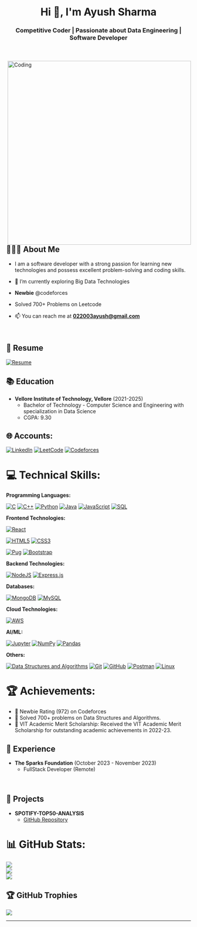 <h1 align="center">Hi 👋, I'm Ayush Sharma</h1>
<h3 align="center"> Competitive Coder | Passionate about Data Engineering | Software Developer</h3>
<br>
<img align="right" alt="Coding" width="500" src="https://appsmaventech.com/images/blog/technology.jpg" style="margin-top: 20px;">

## 👨🏻‍💻 About Me 

- I am a software developer with a strong passion for learning new technologies and possess excellent problem-solving and coding skills.

- 🌱 I’m currently exploring Big Data Technologies

- **Newbie** @codeforces

- Solved 700+ Problems on Leetcode

- 📫 You can reach me at **022003ayush@gmail.com**

<br>

## 📄 Resume 

[![Resume](https://img.shields.io/badge/View%20Resume-4285F4?style=for-the-badge&logo=Google%20Drive&logoColor=white)](https://resume.io/r/KeTuZAfka)

## 📚 Education 

- **Vellore Institute of Technology, Vellore** (2021-2025)
  - Bachelor of Technology - Computer Science and Engineering with specialization in Data Science
  - CGPA: 9.30

## 🌐 Accounts:

[![LinkedIn](https://img.shields.io/badge/LinkedIn-0A66C2.svg?style=for-the-badge&logo=LinkedIn&logoColor=white)](https://www.linkedin.com/in/ayush-sharma-47212b26b/) 
[![LeetCode](https://img.shields.io/static/v1?style=for-the-badge&message=LeetCode&color=222222&logo=LeetCode&logoColor=FFA116&label=)](https://leetcode.com/Ayush0208/) 
[![Codeforces](https://img.shields.io/badge/Codeforces-1F8ACB.svg?style=for-the-badge&logo=Codeforces&logoColor=white)](https://codeforces.com/profile/Ayush0208)

# 💻 Technical Skills:

**Programming Languages:**

[![C](https://img.shields.io/badge/C-A8B9CC.svg?style=for-the-badge&logo=C&logoColor=black)](https://www.cprogramming.com/)
[![C++](https://img.shields.io/badge/C++-00599C.svg?style=for-the-badge&logo=C++&logoColor=white)](https://cplusplus.com/)
[![Python](https://img.shields.io/badge/Python-3776AB.svg?style=for-the-badge&logo=Python&logoColor=white)](https://www.python.org/)
[![Java](https://img.shields.io/badge/java-%23ED8B00.svg?style=for-the-badge&logo=java&logoColor=white)](https://www.java.com/en/)
[![JavaScript](https://img.shields.io/badge/JavaScript-F7DF1E.svg?style=for-the-badge&logo=JavaScript&logoColor=black)](https://developer.mozilla.org/en-US/docs/Web/JavaScript/)
[![SQL](https://img.shields.io/badge/SQL-4479A1.svg?style=for-the-badge&logo=MySQL&logoColor=white)](https://www.mysql.com/)

**Frontend Technologies:**

[![React](https://img.shields.io/badge/React-61DAFB.svg?style=for-the-badge&logo=React&logoColor=black)](https://reactjs.org/)
<!-- [![Redux](https://img.shields.io/badge/Redux-764ABC.svg?style=for-the-badge&logo=Redux&logoColor=white)](https://redux.js.org/) -->
[![HTML5](https://img.shields.io/badge/HTML5-E34F26.svg?style=for-the-badge&logo=HTML5&logoColor=white)](https://developer.mozilla.org/en-US/docs/Web/HTML/)
[![CSS3](https://img.shields.io/badge/CSS3-1572B6.svg?style=for-the-badge&logo=CSS3&logoColor=white)](https://developer.mozilla.org/en-US/docs/Web/CSS/)

[![Pug](https://img.shields.io/badge/Pug-A86454.svg?style=for-the-badge&logo=Pug&logoColor=white)](https://pugjs.org/api/getting-started.html)
[![Bootstrap](https://img.shields.io/badge/Bootstrap-7952B3.svg?style=for-the-badge&logo=Bootstrap&logoColor=white)](https://getbootstrap.com/)

**Backend Technologies:**

[![NodeJS](https://img.shields.io/badge/Node.js-339933.svg?style=for-the-badge&logo=nodedotjs&logoColor=white)](https://nodejs.org/en/)
[![Express.js](https://img.shields.io/badge/Express-000000.svg?style=for-the-badge&logo=Express&logoColor=white)](https://expressjs.com/)
<!-- [![Jest](https://img.shields.io/static/v1?style=for-the-badge&message=Jest&color=C21325&logo=Jest&logoColor=FFFFFF&label=)](https://jestjs.io/) -->

**Databases:**

[![MongoDB](https://img.shields.io/badge/MongoDB-47A248.svg?style=for-the-badge&logo=MongoDB&logoColor=white)](https://www.mongodb.com/)
[![MySQL](https://img.shields.io/badge/MySQL-4479A1.svg?style=for-the-badge&logo=MySQL&logoColor=white)](https://www.mysql.com/)

<!-- **DevOps:**

[![Docker](https://img.shields.io/badge/Docker-2496ED.svg?style=for-the-badge&logo=Docker&logoColor=white)](https://www.docker.com/)
[![Kubernetes](https://img.shields.io/badge/Kubernetes-326CE5.svg?style=for-the-badge&logo=Kubernetes&logoColor=white)](https://kubernetes.io/) -->

**Cloud Technologies:**

[![AWS](https://img.shields.io/badge/Amazon%20AWS-232F3E.svg?style=for-the-badge&logo=Amazon-AWS&logoColor=white)](https://aws.amazon.com/)
<!-- [![Apache Kafka](https://img.shields.io/badge/Apache%20Kafka-231F20.svg?style=for-the-badge&logo=Apache-Kafka&logoColor=white)](https://kafka.apache.org/) -->

<!-- **BigData Technologies:**

[![Apache Spark](https://img.shields.io/badge/Apache%20Spark-E25A1C.svg?style=for-the-badge&logo=Apache-Spark&logoColor=white)](https://spark.apache.org/)
[![HDFS](https://img.shields.io/badge/HDFS-0A6BCC.svg?style=for-the-badge&logo=Hadoop&logoColor=white)](https://hadoop.apache.org/)
[![Databricks](https://img.shields.io/badge/Databricks-FF3621.svg?style=for-the-badge&logo=Databricks&logoColor=white)](https://www.databricks.com) -->

**AI/ML:**

[![Jupyter](https://img.shields.io/static/v1?style=for-the-badge&message=Jupyter&color=F37626&logo=Jupyter&logoColor=FFFFFF&label=)](https://jupyter.org/)
[![NumPy](https://img.shields.io/badge/numpy-%23013243.svg?style=for-the-badge&logo=numpy&logoColor=white)](https://numpy.org/)
[![Pandas](https://img.shields.io/badge/pandas-%23150458.svg?style=for-the-badge&logo=pandas&logoColor=white)](https://pandas.pydata.org/)

**Others:**

[![Data Structures and Algorithms](https://img.shields.io/badge/Data%20Structures%20and%20Algorithms-808080.svg?style=for-the-badge&logo=DataCamp&logoColor=white)](https://techdevguide.withgoogle.com/paths/data-structures-and-algorithms/)
[![Git](https://img.shields.io/static/v1?style=for-the-badge&message=Git&color=F05032&logo=Git&logoColor=FFFFFF&label=)](https://git-scm.com/)
[![GitHub](https://img.shields.io/static/v1?style=for-the-badge&message=GitHub&color=181717&logo=GitHub&logoColor=FFFFFF&label=)](https://github.com/)
[![Postman](https://img.shields.io/badge/Postman-FF6C37?style=for-the-badge&logo=postman&logoColor=white)](https://www.postman.com/)
[![Linux](https://img.shields.io/badge/Linux-FCC624.svg?style=for-the-badge&logo=Linux&logoColor=black)](https://www.linux.org/)

# 🏆 Achievements:

- 🌟 Newbie Rating (972) on Codeforces
- 🌟 Solved 700+ problems on Data Structures and Algorithms.
- 🌟 VIT Academic Merit Scholarship: Received the VIT Academic Merit Scholarship for outstanding academic achievements in 2022-23.

## 💼 Experience 

- **The Sparks Foundation** (October 2023 - November 2023)
  - FullStack Developer (Remote)
    <!-- - Developed a Bixby feature with Natural Language Processing (NLP) for users to instruct Bixby to store information and set task reminders. -->
    <!-- - Enhanced Bixby’s functionality, allowing it to retrieve and provide stored information upon user requests. -->

<br>

## 🚀 Projects 

- **SPOTIFY-TOP50-ANALYSIS**
  - [GitHub Repository](https://github.com/AYUSH-002/SPOTIFY-TOP50-ANALYSIS)


# 📊 GitHub Stats:

![](https://github-readme-stats.vercel.app/api?username=AYUSH-002&theme=tokyonight&hide_border=false&include_all_commits=true&count_private=true)<br/>
![](https://github-readme-streak-stats.herokuapp.com/?user=AYUSH-002&theme=tokyonight&hide_border=false)<br/>
![](https://github-readme-stats.vercel.app/api/top-langs/?username=AYUSH-002&theme=tokyonight&hide_border=false&include_all_commits=true&count_private=true&layout=compact)

## 🏆 GitHub Trophies

![](https://github-profile-trophy.vercel.app/?username=AYUSH-002&theme=tokyonight&no-frame=false&no-bg=false&margin-w=4)

---


